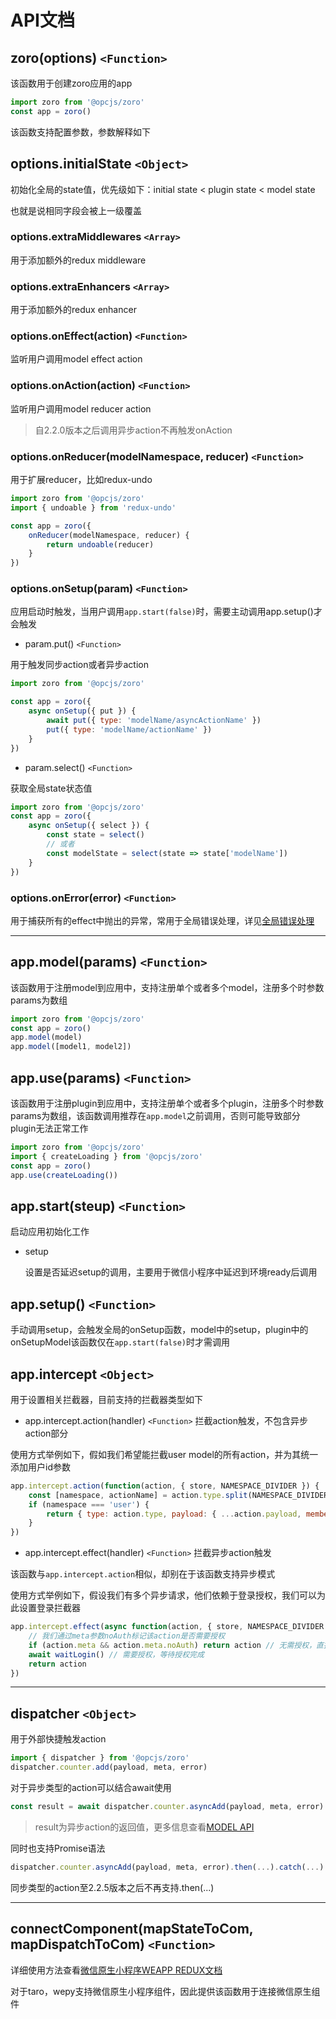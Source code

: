 # API文档

## zoro(options) `<Function>`

该函数用于创建zoro应用的app

```js
import zoro from '@opcjs/zoro'
const app = zoro()
```

该函数支持配置参数，参数解释如下

## options.initialState `<Object>`

初始化全局的state值，优先级如下：initial state < plugin state < model state

也就是说相同字段会被上一级覆盖

### options.extraMiddlewares `<Array>`

用于添加额外的redux middleware

### options.extraEnhancers `<Array>`

用于添加额外的redux enhancer

### options.onEffect(action) `<Function>`

监听用户调用model effect action

### options.onAction(action) `<Function>`

监听用户调用model reducer action

> 自2.2.0版本之后调用异步action不再触发onAction

### options.onReducer(modelNamespace, reducer) `<Function>`

用于扩展reducer，比如redux-undo

```js
import zoro from '@opcjs/zoro'
import { undoable } from 'redux-undo'

const app = zoro({
    onReducer(modelNamespace, reducer) {
        return undoable(reducer)
    }
})
```

### options.onSetup(param) `<Function>`

应用启动时触发，当用户调用`app.start(false)`时，需要主动调用app.setup()才会触发

* param.put() `<Function>`

 用于触发同步action或者异步action

```js
import zoro from '@opcjs/zoro'

const app = zoro({
    async onSetup({ put }) {
        await put({ type: 'modelName/asyncActionName' })
        put({ type: 'modelName/actionName' })
    }
})
```

* param.select() `<Function>`

获取全局state状态值

```js
import zoro from '@opcjs/zoro'
const app = zoro({
    async onSetup({ select }) {
        const state = select()
        // 或者
        const modelState = select(state => state['modelName'])
    }
})
```

### options.onError(error) `<Function>`

用于捕获所有的effect中抛出的异常，常用于全局错误处理，详见[全局错误处理](/GUIDE/GLOBAL_ERROR.md)

---



## app.model(params) `<Function>`

该函数用于注册model到应用中，支持注册单个或者多个model，注册多个时参数params为数组

```js
import zoro from '@opcjs/zoro'
const app = zoro()
app.model(model)
app.model([model1, model2])
```

## app.use(params) `<Function>`

该函数用于注册plugin到应用中，支持注册单个或者多个plugin，注册多个时参数params为数组，该函数调用推荐在`app.model`之前调用，否则可能导致部分plugin无法正常工作

```js
import zoro from '@opcjs/zoro'
import { createLoading } from '@opcjs/zoro'
const app = zoro()
app.use(createLoading())
```

## app.start(steup) `<Function>`

启动应用初始化工作

* setup <Boolean> 

  设置是否延迟setup的调用，主要用于微信小程序中延迟到环境ready后调用

## app.setup() `<Function>`

手动调用setup，会触发全局的onSetup函数，model中的setup，plugin中的onSetupModel该函数仅在`app.start(false)`时才需调用

## app.intercept `<Object>`

用于设置相关拦截器，目前支持的拦截器类型如下

* app.intercept.action(handler) `<Function>` 拦截action触发，不包含异步action部分

使用方式举例如下，假如我们希望能拦截user model的所有action，并为其统一添加用户id参数

```js
app.intercept.action(function(action, { store, NAMESPACE_DIVIDER }) {
    const [namespace, actionName] = action.type.split(NAMESPACE_DIVIDER)
    if (namespace === 'user') {
        return { type: action.type, payload: { ...action.payload, memberNo: 'memberNo' } }
    }
})
```

* app.intercept.effect(handler) `<Function>` 拦截异步action触发

该函数与`app.intercept.action`相似，却别在于该函数支持异步模式

使用方式举例如下，假设我们有多个异步请求，他们依赖于登录授权，我们可以为此设置登录拦截器

```js
app.intercept.effect(async function(action, { store, NAMESPACE_DIVIDER }) {
    // 我们通过meta参数noAuth标记该action是否需要授权
    if (action.meta && action.meta.noAuth) return action // 无需授权，直接返回继续执行
    await waitLogin() // 需要授权，等待授权完成
    return action
})
```

---



## dispatcher `<Object>`

用于外部快捷触发action

```js
import { dispatcher } from '@opcjs/zoro'
dispatcher.counter.add(payload, meta, error)
```

对于异步类型的action可以结合await使用

```js
const result = await dispatcher.counter.asyncAdd(payload, meta, error)
```

> result为异步action的返回值，更多信息查看[MODEL API](/API/MODEL.md)

 同时也支持Promise语法

```js
dispatcher.counter.asyncAdd(payload, meta, error).then(...).catch(...)
```

同步类型的action至2.2.5版本之后不再支持.then(...)

---



## connectComponent(mapStateToCom, mapDispatchToCom) `<Function>`

详细使用方法查看[微信原生小程序WEAPP REDUX文档](/API/WEAPP-REDUX.md)

对于taro，wepy支持微信原生小程序组件，因此提供该函数用于连接微信原生组件

